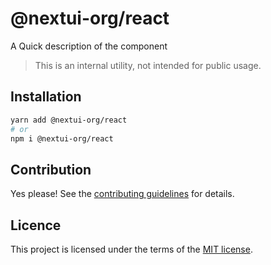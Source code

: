 # @nextui-org/react

A Quick description of the component

> This is an internal utility, not intended for public usage.

## Installation

```sh
yarn add @nextui-org/react
# or
npm i @nextui-org/react
```

## Contribution

Yes please! See the
[contributing guidelines](https://github.com/nextui-org/nextui/blob/master/CONTRIBUTING.md)
for details.

## Licence

This project is licensed under the terms of the
[MIT license](https://github.com/nextui-org/nextui/blob/master/LICENSE).
